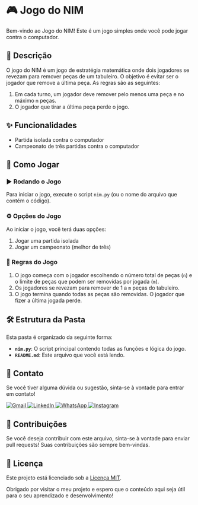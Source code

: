 # 🎮 Jogo do NIM

Bem-vindo ao Jogo do NIM! Este é um jogo simples onde você pode jogar contra o computador.

## 📝 Descrição

O jogo do NIM é um jogo de estratégia matemática onde dois jogadores se revezam para remover peças de um tabuleiro. O objetivo é evitar ser o jogador que remove a última peça. As regras são as seguintes:

1. Em cada turno, um jogador deve remover pelo menos uma peça e no máximo `m` peças.
2. O jogador que tirar a última peça perde o jogo.

## ✨ Funcionalidades

- Partida isolada contra o computador
- Campeonato de três partidas contra o computador

## 🚀 Como Jogar

### ▶️ Rodando o Jogo

Para iniciar o jogo, execute o script `nim.py` (ou o nome do arquivo que contém o código).

### ⚙️ Opções do Jogo

Ao iniciar o jogo, você terá duas opções:

1. Jogar uma partida isolada
2. Jogar um campeonato (melhor de três)

### 📜 Regras do Jogo

1. O jogo começa com o jogador escolhendo o número total de peças (`n`) e o limite de peças que podem ser removidas por jogada (`m`).
2. Os jogadores se revezam para remover de 1 a `m` peças do tabuleiro.
3. O jogo termina quando todas as peças são removidas. O jogador que fizer a última jogada perde.

## 🛠️ Estrutura da Pasta

Esta pasta é organizado da seguinte forma:

- **`nim.py`**: O script principal contendo todas as funções e lógica do jogo.
- **`README.md`**: Este arquivo que você está lendo.

## 💬 Contato

Se você tiver alguma dúvida ou sugestão, sinta-se à vontade para entrar em contato!

<p align="left">
  <a href="mailto:pablocaballero07@gmail.com" title="Gmail">
    <img src="https://img.shields.io/badge/-Gmail-FF0000?style=flat-square&labelColor=FF0000&logo=gmail&logoColor=white" alt="Gmail"/>
  </a>
  <a href="https://www.linkedin.com/in/pabl0maciel" title="LinkedIn">
    <img src="https://img.shields.io/badge/-Linkedin-0e76a8?style=flat-square&logo=Linkedin&logoColor=white" alt="LinkedIn"/>
  </a>
  <a href="https://wa.me/11963934212" title="WhatsApp">
    <img src="https://img.shields.io/badge/-WhatsApp-25d366?style=flat-square&labelColor=25d366&logo=whatsapp&logoColor=white" alt="WhatsApp"/>
  </a>
  <a href="https://www.instagram.com/pabl0maciel" title="Instagram">
    <img src="https://img.shields.io/badge/-Instagram-DF0174?style=flat-square&labelColor=DF0174&logo=instagram&logoColor=white" alt="Instagram"/>
  </a>
</p>

## 🤝 Contribuições

Se você deseja contribuir com este arquivo, sinta-se à vontade para enviar pull requests! Suas contribuições são sempre bem-vindas.

## 📜 Licença

Este projeto está licenciado sob a [Licença MIT](LICENSE).

Obrigado por visitar o meu projeto e espero que o conteúdo aqui seja útil para o seu aprendizado e desenvolvimento!
